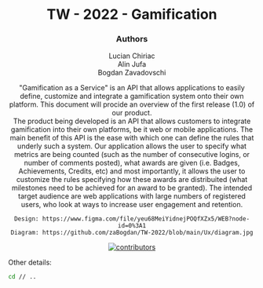 <div align="center">
<h1> TW - 2022 -  Gamification </h1>

### Authors

Lucian Chiriac <br />
Alin Jufa  <br />
Bogdan Zavadovschi  <br />

<p>
"Gamification as a Service" is an API that allows applications to easily define, customize and integrate a gamification system onto their own platform. This document will procide an overview of the first release (1.0) of our product.   <br /> 
   The product being developed is an API that allows customers to integrate gamification into their own platforms, be it web or mobile applications. The main benefit of this API is the ease with which one can define the rules that underly such a system. Our application allows the user to specify what metrics are being counted (such as the number of consecutive logins, or number of comments posted), what awards are given (i.e. Badges, Achievements, Credits, etc) and most importantly, it allows the user to customize the rules specifying how these awards are distribuited (what milestones need to be achieved for an award to be granted). The intended target audience are web applications with large numbers of registered users, who look at ways to increase user engagement and retention.  <br />
    
    Design: https://www.figma.com/file/yeu68MeiYidnejPOQfXZx5/WEB?node-id=0%3A1
    Diagram: https://github.com/zaBogdan/TW-2022/blob/main/Ux/diagram.jpg
 </p>
    
  
<p>
 <a href="https://github.com/DeliTrbat/EMa_Estate-Web-Manager/graphs/contributors">
    <img src="https://img.shields.io/github/contributors/DeliTrbat/EMa_Estate-Web-Manager" alt="contributors" />
  </a>
</p>


  </div>
  
  Other details:
  ```bash
  cd // ..
  ```
